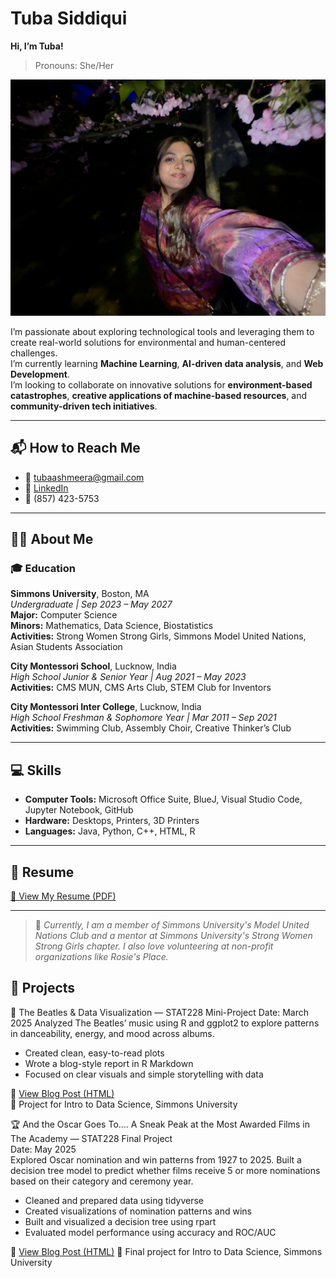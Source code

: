 # Tuba Siddiqui

**Hi, I’m Tuba!**  
> Pronouns: She/Her

![Tuba Siddiqui](CB4E336E-863A-4404-BA9C-5E28853736AF_1_105_c.jpeg)

I’m passionate about exploring technological tools and leveraging them to create real-world solutions for environmental and human-centered challenges.  
I’m currently learning **Machine Learning**, **AI-driven data analysis**, and **Web Development**.  
I’m looking to collaborate on innovative solutions for **environment-based catastrophes**, **creative applications of machine-based resources**, and **community-driven tech initiatives**.

---

## 📬 How to Reach Me

- 📧 tubaashmeera@gmail.com  
- 🔗 [LinkedIn](https://www.linkedin.com/in/-tubasiddiqui)  
- 📱 (857) 423-5753  

---

## 👩‍🎓 About Me

### 🎓 Education

**Simmons University**, Boston, MA  
*Undergraduate | Sep 2023 – May 2027*  
**Major:** Computer Science  
**Minors:** Mathematics, Data Science, Biostatistics  
**Activities:** Strong Women Strong Girls, Simmons Model United Nations, Asian Students Association  

**City Montessori School**, Lucknow, India  
*High School Junior & Senior Year | Aug 2021 – May 2023*  
**Activities:** CMS MUN, CMS Arts Club, STEM Club for Inventors  

**City Montessori Inter College**, Lucknow, India  
*High School Freshman & Sophomore Year | Mar 2011 – Sep 2021*  
**Activities:** Swimming Club, Assembly Choir, Creative Thinker’s Club  

---

## 💻 Skills

- **Computer Tools:** Microsoft Office Suite, BlueJ, Visual Studio Code, Jupyter Notebook, GitHub  
- **Hardware:** Desktops, Printers, 3D Printers  
- **Languages:** Java, Python, C++, HTML, R  

---

## 📄 Resume

[📄 View My Resume (PDF)](TubaS_Resume.pdf)

---

> 🌸 *Currently, I am a member of Simmons University's Model United Nations Club and a mentor at Simmons University's Strong Women Strong Girls chapter. I also love volunteering at non-profit organizations like Rosie's Place.*


## 🚀 Projects
🎵 The Beatles & Data Visualization — STAT228 Mini-Project
Date: March 2025
Analyzed The Beatles’ music using R and ggplot2 to explore patterns in danceability, energy, and mood across albums.

- Created clean, easy-to-read plots  
- Wrote a blog-style report in R Markdown  
- Focused on clear visuals and simple storytelling with data  

🔗 [View Blog Post (HTML)](https://binarytown.github.io/my_portfolio/The-Beatles.html)  
📁 Project for Intro to Data Science, Simmons University

🏆 And the Oscar Goes To.... A Sneak Peak at the Most Awarded Films in The Academy — STAT228 Final Project  
Date: May 2025  
Explored Oscar nomination and win patterns from 1927 to 2025. Built a decision tree model to predict whether films receive 5 or more nominations based on their category and ceremony year.

- Cleaned and prepared data using tidyverse  
- Created visualizations of nomination patterns and wins  
- Built and visualized a decision tree using rpart  
- Evaluated model performance using accuracy and ROC/AUC  

🔗 [View Blog Post (HTML)](https://binarytown.github.io/my_portfolio/The-Oscars.html)
📁 Final project for Intro to Data Science, Simmons University
